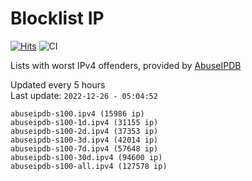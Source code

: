 # Blocklist IP

[![Hits](https://hits.seeyoufarm.com/api/count/incr/badge.svg?url=https%3A%2F%2Fgithub.com%2Fborestad%2Fblocklist-ip%2F&count_bg=%2379C83D&title_bg=%23555555&icon=&icon_color=%23E7E7E7&title=hits&edge_flat=false)](https://hits.seeyoufarm.com)  ![CI](https://img.shields.io/github/workflow/status/borestad/blocklist-ip/CI?style=flat-square)

Lists with worst IPv4 offenders, provided by [AbuseIPDB](https://www.abuseipdb.com/)

<!-- FOOTER-PLACEHOLDER -->
Updated every 5 hours<br>
Last update: `2022-12-26 - 05:04:52`
```
abuseipdb-s100.ipv4 (15986 ip)
abuseipdb-s100-1d.ipv4 (31155 ip)
abuseipdb-s100-2d.ipv4 (37353 ip)
abuseipdb-s100-3d.ipv4 (42014 ip)
abuseipdb-s100-7d.ipv4 (57648 ip)
abuseipdb-s100-30d.ipv4 (94600 ip)
abuseipdb-s100-all.ipv4 (127578 ip)
```
